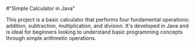 #"Simple Calculator in Java"

This project is a basic calculator that performs four fundamental operations: addition, subtraction, multiplication, and division. It's developed in Java and is ideal for beginners looking to understand basic programming concepts through simple arithmetic operations.
